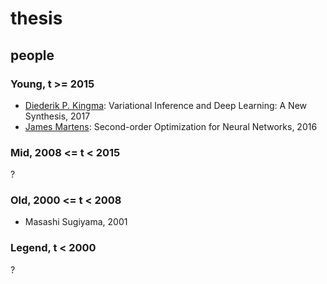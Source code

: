 # thesis

## people
### Young, t >= 2015 
* [Diederik P. Kingma](http://dpkingma.com/): Variational Inference and Deep Learning: A New Synthesis, 2017
* [James Martens](http://www.cs.toronto.edu/~jmartens/): Second-order Optimization for Neural Networks, 2016

### Mid, 2008 <= t < 2015
?

### Old, 2000 <= t < 2008
* Masashi Sugiyama, 2001

### Legend, t < 2000
?
